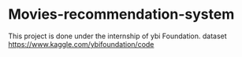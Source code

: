 # Movies-recommendation-system 
This project is done under the internship of ybi Foundation.
dataset https://www.kaggle.com/ybifoundation/code
